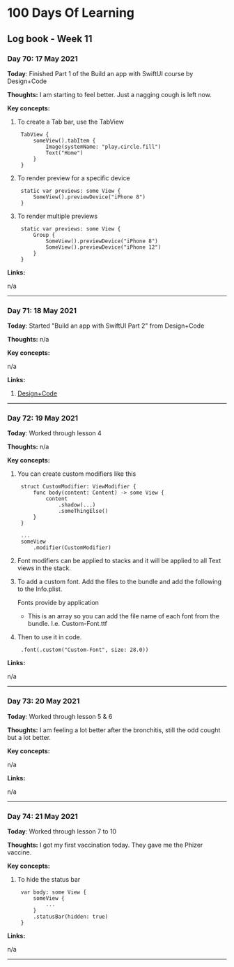 # 100 Days Of Learning

## Log book - Week 11

### Day 70: 17 May 2021

**Today**: Finished Part 1 of the Build an app with SwiftUI course by Design+Code

**Thoughts:** I am starting to feel better. Just a nagging cough is left now.

**Key concepts:**

1. To create a Tab bar, use the TabView

		TabView {
		    someView().tabItem {
		        Image(systemName: "play.circle.fill")
		        Text("Home")
		    }
		}


2. To render preview for a specific device

		static var previews: some View {
		    SomeView().previewDevice("iPhone 8")
		}

3. To render multiple previews

		static var previews: some View {
			Group {
		   		SomeView().previewDevice("iPhone 8")
		   		SomeView().previewDevice("iPhone 12")
		   	}
		}


**Links:**

n/a

---

### Day 71: 18 May 2021

**Today**: Started "Build an app with SwiftUI Part 2" from Design+Code
 
**Thoughts:** n/a

**Key concepts:**

n/a

**Links:**

1. [Design+Code](https://designcode.io/swiftui2)

---

### Day 72: 19 May 2021

**Today**: Worked through lesson 4

**Thoughts:** n/a

**Key concepts:**

1. You can create custom modifiers like this

		struct CustomModifier: ViewModifier {
		    func body(content: Content) -> some View {
		        content
		            .shadow(...)
		            .someThingElse()
		    }
		}

		...
		someView
			.modifier(CustomModifier)

2. Font modifiers can be applied to stacks and it will be applied to all Text views in the stack.
3. To add a custom font. Add the files to the bundle and add the following to the Info.plist.

	Fonts provide by application
	* This is an array so you can add the file name of each font from the bundle. I.e. Custom-Font.ttf
4. Then to use it in code.

		.font(.custom("Custom-Font", size: 28.0))

**Links:**

n/a

---

### Day 73: 20 May 2021

**Today**: Worked through lesson 5 & 6

**Thoughts:** I am feeling a lot better after the bronchitis, still the odd cought but a lot better.

**Key concepts:**

n/a

**Links:**

n/a

---

### Day 74: 21 May 2021

**Today**: Worked through lesson 7 to 10

**Thoughts:** I got my first vaccination today. They gave me the Phizer vaccine.

**Key concepts:**

1. To hide the status bar

		var body: some View {
			someView {
				...
			}
			.statusBar(hidden: true)
		}

**Links:**

n/a

---
